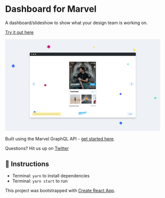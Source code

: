 # Dashboard for Marvel

A dashboard/slideshow to show what your design team is working on.

[Try it out here](https://dashboard.marvelapp.com)

<img src="/public/github-preview.jpg?raw=true" width="888">

Built using the Marvel GraphQL API - [get started here](https://marvelapp.com/developers/).

Questions? Hit us up on [Twitter](http://twitter.com/marvelapp)

## 🎒 Instructions

* Terminal: `yarn` to install dependencies
* Terminal: `yarn start` to run

This project was bootstrapped with [Create React App](https://github.com/facebookincubator/create-react-app).
